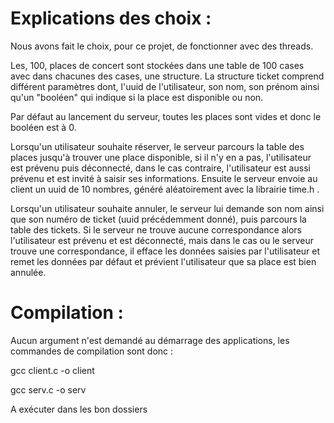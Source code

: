 # Explications des choix :

Nous avons fait le choix, pour ce projet, de fonctionner avec des threads.

Les, 100, places de concert sont stockées dans une table de 100 cases avec dans chacunes des cases,
une structure.
La structure ticket comprend différent paramètres dont, l'uuid de l'utilisateur, son nom, son prénom ainsi qu'un
"booléen" qui indique si la place est disponible ou non.

Par défaut au lancement du serveur, toutes les places sont vides et donc le booléen est à 0.

Lorsqu'un utilisateur souhaite réserver, le serveur parcours la table des places jusqu'à trouver une place disponible,
si il n'y en a pas, l'utilisateur est prévenu puis déconnecté, dans le cas contraire, l'utilisateur est aussi prévenu et est invité à saisir ses informations.
Ensuite le serveur envoie au client un uuid de 10 nombres, généré aléatoirement avec la librairie time.h .

Lorsqu'un utilisateur souhaite annuler, le serveur lui demande son nom ainsi que son numéro de ticket (uuid précédemment donné), puis parcours la table des tickets.
Si le serveur ne trouve aucune correspondance alors l'utilisateur est prévenu et est déconnecté, mais dans le cas ou le serveur trouve une correspondance,
il efface les données saisies par l'utilisateur et remet les données par défaut et prévient l'utilisateur que sa place est bien annulée.


# Compilation :

Aucun argument n'est demandé au démarrage des applications, les commandes de compilation sont donc :

gcc client.c -o client

gcc serv.c -o serv

A exécuter dans les bon dossiers
